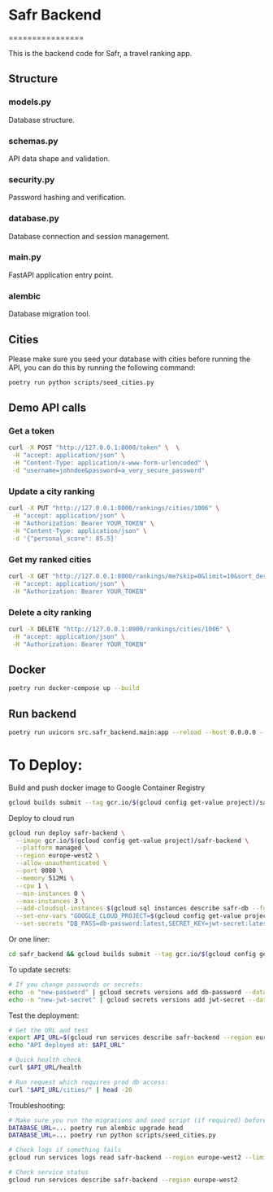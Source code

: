# Safr Backend

================

This is the backend code for Safr, a travel ranking app.

## Structure

### models.py

Database structure.

### schemas.py

API data shape and validation.

### security.py

Password hashing and verification.

### database.py

Database connection and session management.

### main.py

FastAPI application entry point.

### alembic

Database migration tool.

## Cities

Please make sure you seed your database with cities before running the API, you can do this by running the following command:

```bash
poetry run python scripts/seed_cities.py
```

## Demo API calls

### Get a token

```bash
curl -X POST "http://127.0.0.1:8000/token" \  \
 -H "accept: application/json" \
 -H "Content-Type: application/x-www-form-urlencoded" \
 -d "username=johndoe&password=a_very_secure_password"
```

### Update a city ranking

```bash
curl -X PUT "http://127.0.0.1:8000/rankings/cities/1006" \
 -H "accept: application/json" \
 -H "Authorization: Bearer YOUR_TOKEN" \
 -H "Content-Type: application/json" \
 -d '{"personal_score": 85.5}'
```

### Get my ranked cities

```bash
curl -X GET "http://127.0.0.1:8000/rankings/me?skip=0&limit=10&sort_desc=true" \
 -H "accept: application/json" \
 -H "Authorization: Bearer YOUR_TOKEN"
```

### Delete a city ranking

```bash
curl -X DELETE "http://127.0.0.1:8000/rankings/cities/1006" \
 -H "accept: application/json" \
 -H "Authorization: Bearer YOUR_TOKEN"
```

## Docker

```bash
poetry run docker-compose up --build
```

## Run backend

```bash
poetry run uvicorn src.safr_backend.main:app --reload --host 0.0.0.0 --port 8000
```

# To Deploy:

Build and push docker image to Google Container Registry

```bash
gcloud builds submit --tag gcr.io/$(gcloud config get-value project)/safr-backend
```

Deploy to cloud run

```bash
gcloud run deploy safr-backend \
  --image gcr.io/$(gcloud config get-value project)/safr-backend \
  --platform managed \
  --region europe-west2 \
  --allow-unauthenticated \
  --port 8080 \
  --memory 512Mi \
  --cpu 1 \
  --min-instances 0 \
  --max-instances 3 \
  --add-cloudsql-instances $(gcloud sql instances describe safr-db --format="value(connectionName)") \
  --set-env-vars "GOOGLE_CLOUD_PROJECT=$(gcloud config get-value project),DB_USER=postgres,DB_NAME=safr,CLOUD_SQL_CONNECTION_NAME=$(gcloud sql instances describe safr-db --format='value(connectionName)'),ALGORITHM=HS256,ACCESS_TOKEN_EXPIRE_MINUTES=30" \
  --set-secrets "DB_PASS=db-password:latest,SECRET_KEY=jwt-secret:latest"
```

Or one liner:

```bash
cd safr_backend && gcloud builds submit --tag gcr.io/$(gcloud config get-value project)/safr-backend && gcloud run deploy safr-backend --image gcr.io/$(gcloud config get-value project)/safr-backend --region europe-west2
```

To update secrets:

```bash
# If you change passwords or secrets:
echo -n "new-password" | gcloud secrets versions add db-password --data-file=-
echo -n "new-jwt-secret" | gcloud secrets versions add jwt-secret --data-file=-
```

Test the deployment:

```bash
# Get the URL and test
export API_URL=$(gcloud run services describe safr-backend --region europe-west2 --format "value(status.url)")
echo "API deployed at: $API_URL"

# Quick health check
curl $API_URL/health

# Run request which requires prod db access:
curl "$API_URL/cities/" | head -20
```

Troubleshooting:

```bash
# Make sure you run the migrations and seed script (if required) before deploying:
DATABASE_URL=... poetry run alembic upgrade head
DATABASE_URL=... poetry run python scripts/seed_cities.py

# Check logs if something fails
gcloud run services logs read safr-backend --region europe-west2 --limit 50

# Check service status
gcloud run services describe safr-backend --region europe-west2
```
